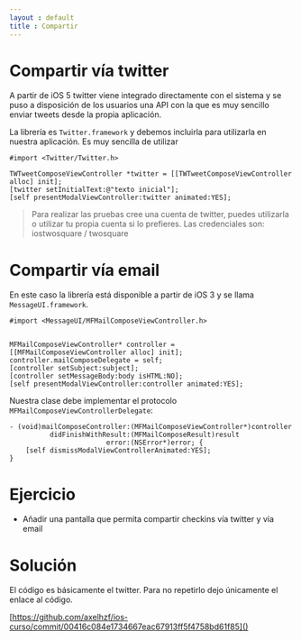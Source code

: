 ```yaml
---
layout : default
title : Compartir
---
```


# Compartir vía twitter

A partir de iOS 5 twitter viene integrado directamente con el sistema y se puso a disposición de los usuarios una API con la que es muy sencillo enviar tweets desde la propia aplicación.

La librería es `Twitter.framework` y debemos incluirla para utilizarla en nuestra aplicación. Es muy sencilla
de utilizar

    #import <Twitter/Twitter.h>

    TWTweetComposeViewController *twitter = [[TWTweetComposeViewController alloc] init];
    [twitter setInitialText:@"texto inicial"];
    [self presentModalViewController:twitter animated:YES];


> Para realizar las pruebas cree una cuenta de twitter, puedes utilizarla o utilizar tu propia cuenta si lo prefieres. Las credenciales son:  iostwosquare / twosquare

# Compartir vía email

En este caso la librería está disponible a partir de iOS 3 y se llama `MessageUI.framework`.

    #import <MessageUI/MFMailComposeViewController.h>


    MFMailComposeViewController* controller = [[MFMailComposeViewController alloc] init];
    controller.mailComposeDelegate = self;
    [controller setSubject:subject];
    [controller setMessageBody:body isHTML:NO]; 
    [self presentModalViewController:controller animated:YES];

    
Nuestra clase debe implementar el protocolo `MFMailComposeViewControllerDelegate`:
             
    - (void)mailComposeController:(MFMailComposeViewController*)controller  
              didFinishWithResult:(MFMailComposeResult)result 
                            error:(NSError*)error; {
        [self dismissModalViewControllerAnimated:YES];
    }

# Ejercicio

* Añadir una pantalla que permita compartir checkins vía twitter y vía email

# Solución

El código es básicamente el twitter. Para no repetirlo dejo únicamente el enlace al código.

[https://github.com/axelhzf/ios-curso/commit/00416c084e1734667eac67913ff5f4758bd61f85]()



